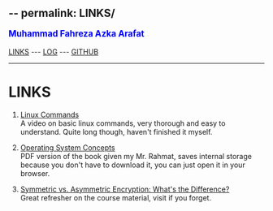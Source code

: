 --
permalink: LINKS/
---
<span style="color:blue; font-weight:bold; font-size:larger;">Muhammad Fahreza Azka Arafat</span>
<br><br>
[LINKS](https://github.com/profe7/os222/blob/71197660fffc84febb136987b5d6048ea73dd01e/links.md) ---
[LOG](https://raw.githubusercontent.com/profe7/os222/master/TXT/mylog.txt) ---
[GITHUB](https://github.com/profe7/os222)
<br>
<hr>

# LINKS

1. [Linux Commands](https://www.youtube.com/watch?v=ZtqBQ68cfJc)<br>
A video on basic linux commands, very thorough and easy to understand. Quite long though, haven't finished it myself.

2. [Operating System Concepts](https://os.ecci.ucr.ac.cr/slides/Abraham-Silberschatz-Operating-System-Concepts-10th-2018.pdf)<br>
PDF version of the book given my Mr. Rahmat, saves internal storage because you don't have to download it, you can just open it in your browser.

5. [Symmetric vs. Asymmetric Encryption: What's the Difference?](https://www.trentonsystems.com/blog/symmetric-vs-asymmetric-encryption)<br>
Great refresher on the course material, visit if you forget.

